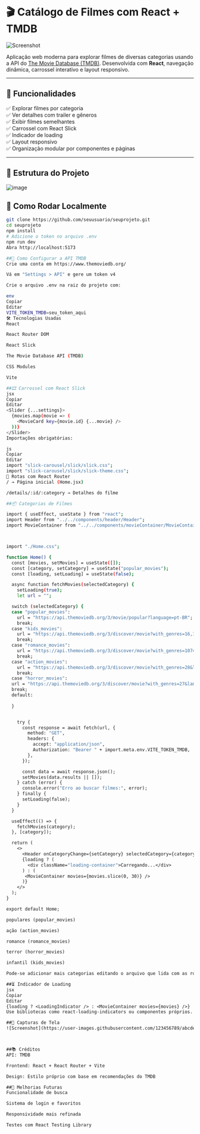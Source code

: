 # 🎬 Catálogo de Filmes com React + TMDB
![Screenshot](./src/assets/Captura%20de%20tela_2-6-2025_18244_localhost.jpeg)




Aplicação web moderna para explorar filmes de diversas categorias usando a API do [The Movie Database (TMDB)](https://www.themoviedb.org/). Desenvolvida com **React**, navegação dinâmica, carrossel interativo e layout responsivo.

---

## 🧩 Funcionalidades

✅ Explorar filmes por categoria  
✅ Ver detalhes com trailer e gêneros  
✅ Exibir filmes semelhantes  
✅ Carrossel com React Slick  
✅ Indicador de loading  
✅ Layout responsivo  
✅ Organização modular por componentes e páginas

---

## 📁 Estrutura do Projeto

![image](https://github.com/user-attachments/assets/f93ae10b-d152-400d-be11-2033033cce37)

## 🚀 Como Rodar Localmente

```bash
git clone https://github.com/seuusuario/seuprojeto.git
cd seuprojeto
npm install
# Adicione o token no arquivo .env
npm run dev
Abra http://localhost:5173

##🔐 Como Configurar a API TMDB
Crie uma conta em https://www.themoviedb.org/

Vá em "Settings > API" e gere um token v4

Crie o arquivo .env na raiz do projeto com:

env
Copiar
Editar
VITE_TOKEN_TMDB=seu_token_aqui
🛠️ Tecnologias Usadas
React

React Router DOM

React Slick

The Movie Database API (TMDB)

CSS Modules

Vite

##🎞️ Carrossel com React Slick
jsx
Copiar
Editar
<Slider {...settings}>
  {movies.map(movie => (
    <MovieCard key={movie.id} {...movie} />
  ))}
</Slider>
Importações obrigatórias:

js
Copiar
Editar
import "slick-carousel/slick/slick.css";
import "slick-carousel/slick/slick-theme.css";
🔄 Rotas com React Router
/ → Página inicial (Home.jsx)

/details/:id/:category → Detalhes do filme

##📦 Categorias de Filmes

import { useEffect, useState } from "react";
import Header from "../../components/header/Header";
import MovieContainer from "../../components/movieContainer/MovieContainer";



import "./Home.css";

function Home() {
  const [movies, setMovies] = useState([]);
  const [category, setCategory] = useState("popular_movies");
  const [loading, setLoading] = useState(false);

  async function fetchMovies(selectedCategory) {
    setLoading(true);
    let url = "";

  switch (selectedCategory) {
  case "popular_movies":
    url = "https://api.themoviedb.org/3/movie/popular?language=pt-BR";
    break;
  case "kids_movies":
    url = "https://api.themoviedb.org/3/discover/movie?with_genres=16,10751&certification_country=BR&certification.lte=L&language=pt-BR";
    break;
  case "romance_movies":
    url = "https://api.themoviedb.org/3/discover/movie?with_genres=10749&language=pt-BR";
    break;
  case "action_movies":
    url = "https://api.themoviedb.org/3/discover/movie?with_genres=28&language=pt-BR";
    break;
  case "horror_movies":
  url = "https://api.themoviedb.org/3/discover/movie?with_genres=27&language=pt-BR";
  break;
  default:
   
  }


    try {
      const response = await fetch(url, {
        method: "GET",
        headers: {
          accept: "application/json",
          Authorization: "Bearer " + import.meta.env.VITE_TOKEN_TMDB,
        },
      });

      const data = await response.json();
      setMovies(data.results || []);
    } catch (error) {
      console.error("Erro ao buscar filmes:", error);
    } finally {
      setLoading(false);
    }
  }

  useEffect(() => {
    fetchMovies(category);
  }, [category]);

  return (
    <>
      <Header onCategoryChange={setCategory} selectedCategory={category} />
      {loading ? (
        <div className="loading-container">Carregando...</div>
      ) : (
       <MovieContainer movies={movies.slice(0, 30)} />
      )}
    </>
  );
}

export default Home;

populares (popular_movies)

ação (action_movies)

romance (romance_movies)

terror (horror_movies)

infantil (kids_movies)

Pode-se adicionar mais categorias editando o arquivo que lida com as routes ou API URLs.

##⏳ Indicador de Loading
jsx
Copiar
Editar
{loading ? <LoadingIndicator /> : <MovieContainer movies={movies} />}
Use bibliotecas como react-loading-indicators ou componentes próprios.

##📸 Capturas de Tela
![Screenshot](https://user-images.githubusercontent.com/123456789/abcdefg.jpg)



##📚 Créditos
API: TMDB

Frontend: React + React Router + Vite

Design: Estilo próprio com base em recomendações do TMDB

##📌 Melhorias Futuras
Funcionalidade de busca

Sistema de login e favoritos

Responsividade mais refinada

Testes com React Testing Library

